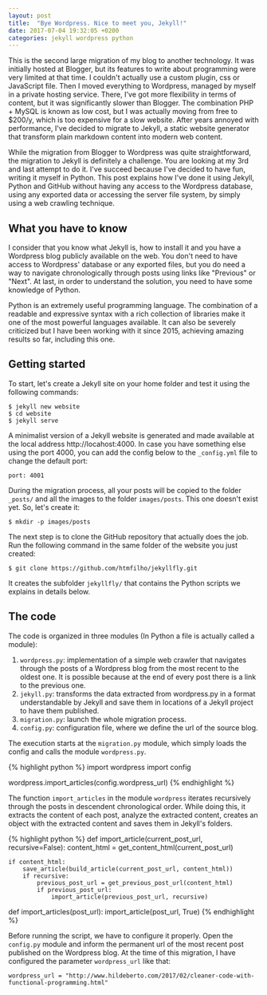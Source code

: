```yaml
---
layout: post
title:  "Bye Wordpress. Nice to meet you, Jekyll!"
date: 2017-07-04 19:32:05 +0200
categories: jekyll wordpress python
---
```


This is the second large migration of my blog to another technology. It was
initially hosted at Blogger, but its features to write about programming were
very limited at that time. I couldn't actually use a custom plugin, css or
JavaScript file. Then I moved everything to Wordpress, managed by myself in a
private hosting service. There, I've got more flexibility in terms of content,
but it was significantly slower than Blogger. The combination PHP + MySQL is
known as low cost, but I was actually moving from free to $200/y, which is too
expensive for a slow website. After years annoyed with performance, I've decided
to migrate to Jekyll, a static website generator that transform plain markdown
content into modern web content.

While the migration from Blogger to Wordpress was quite straightforward, the
migration to Jekyll is definitely a challenge. You are looking at my 3rd and
last attempt to do it. I've succeed because I've decided to have fun, writing it
myself in Python. This post explains how I've done it using Jekyll, Python and
GitHub without having any access to the Wordpress database, using any exported
data or accessing the server file system, by simply using a web crawling
technique.

## What you have to know

I consider that you know what Jekyll is, how to install it and you have a
Wordpress blog publicly available on the web. You don't need to have access
to Wordpress' database or any exported files, but you do need a way to navigate
chronologically through posts using links like "Previous" or "Next". At last, in
order to understand the solution, you need to have some knowledge of Python.

Python is an extremely useful programming language. The combination of a
readable and expressive syntax with a rich collection of libraries make it one
of the most powerful languages available. It can also be severely criticized but
I have been working with it since 2015, achieving amazing results so far,
including this one.

## Getting started

To start, let's create a Jekyll site on your home folder and test it using the
following commands:

    $ jekyll new website
    $ cd website
    $ jekyll serve

A minimalist version of a Jekyll website is generated and made available at the
local address http://locahost:4000. In case you have something else using the
port 4000, you can add the config below to the `_config.yml` file to change the
default port:

    port: 4001

During the migration process, all your posts will be copied to the folder
`_posts/` and all the images to the folder `images/posts`. This one doesn't
exist yet. So, let's create it:

    $ mkdir -p images/posts

The next step is to clone the GitHub repository that actually does the job. Run
the following command in the same folder of the website you just created:

    $ git clone https://github.com/htmfilho/jekyllfly.git

It creates the subfolder `jekyllfly/` that contains the Python scripts we
explains in details below.

## The code

The code is organized in three modules (In Python a file is actually called a
module):

1. `wordpress.py`: implementation of a simple web crawler that navigates through
   the posts of a Wordpress blog from the most recent to the oldest one. It is
   possible because at the end of every post there is a link to the previous
   one.
2. `jekyll.py`: transforms the data extracted from wordpress.py in a format
   understandable by Jekyll and save them in locations of a Jekyll project to
   have them published.
3. `migration.py`: launch the whole migration process.
4. `config.py`: configuration file, where we define the url of the source blog.

The execution starts at the `migration.py` module, which simply loads the config
and calls the module `wordpress.py`.

{% highlight python %}
import wordpress
import config

wordpress.import_articles(config.wordpress_url)
{% endhighlight %}

The function `import_articles` in the module `wordpress` iterates recursively
through the posts in descendent chronological order. While doing this, it
extracts the content of each post, analyze the extracted content, creates an
object with the extracted content and saves them in Jekyll's folders.

{% highlight python %}
def import_article(current_post_url, recursive=False):
    content_html = get_content_html(current_post_url)

    if content_html:
        save_article(build_article(current_post_url, content_html))
        if recursive:
            previous_post_url = get_previous_post_url(content_html)
            if previous_post_url:
                import_article(previous_post_url, recursive)


def import_articles(post_url):
    import_article(post_url, True)
{% endhighlight %}



Before running the script, we have to configure it properly. Open the
`config.py` module and inform the permanent url of the most recent post
published on the Wordpress blog. At the time of this migration, I have
configured the parameter `wordpress_url` like that:

    wordpress_url = "http://www.hildeberto.com/2017/02/cleaner-code-with-functional-programming.html"
